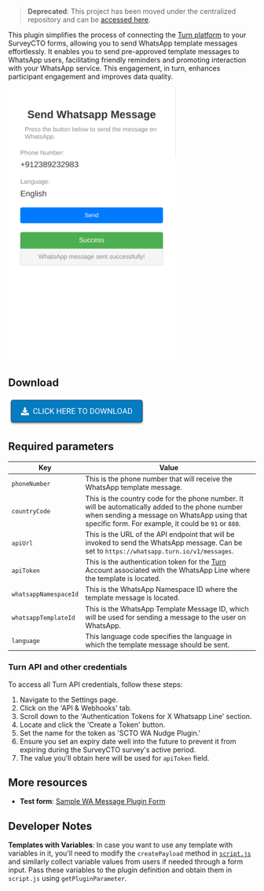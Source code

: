 > **Deprecated**: This project has been moved under the centralized repository and can be [accessed here](https://github.com/NooraHealth/scto-plugins/tree/main/_plugins/whatsapp-message).

This plugin simplifies the process of connecting the [Turn platform](https://www.turn.io/) to your SurveyCTO forms, allowing you to send WhatsApp template messages effortlessly. It enables you to send pre-approved template messages to WhatsApp users, facilitating friendly reminders and promoting interaction with your WhatsApp service. This engagement, in turn, enhances participant engagement and improves data quality.


![](extras/plugin-preview.png)

## Download

[![Download now](extras/download-button.png)](wa-message.fieldplugin.zip)


## Required parameters

| Key                   | Value                                                                                                                                                                                                  |
| --------------------- | ------------------------------------------------------------------------------------------------------------------------------------------------------------------------------------------------------ |
| `phoneNumber`         | This is the phone number that will receive the WhatsApp template message.                                                                                                                              |
| `countryCode`         | This is the country code for the phone number. It will be automatically added to the phone number when sending a message on WhatsApp using that specific form. For example, it could be `91` or `880`. |
| `apiUrl`              | This is the URL of the API endpoint that will be invoked to send the WhatsApp message. Can be set to `https://whatsapp.turn.io/v1/messages`.                                                                                                                 |
| `apiToken`            | This is the authentication token for the [Turn](https://www.turn.io/) Account associated with the WhatsApp Line where the template is located.                                                         |
| `whatsappNamespaceId` | This is the WhatsApp Namespace ID where the template message is located.                                                                                                                               |
| `whatsappTemplateId`  | This is the WhatsApp Template Message ID, which will be used for sending a message to the user on WhatsApp.                                                                                            |
| `language`            | This language code specifies the language in which the template message should be sent.                                                                                                                |

### Turn API and other credentials 
To access all Turn API credentials, follow these steps:

1. Navigate to the Settings page.
2. Click on the 'API & Webhooks' tab.
3. Scroll down to the 'Authentication Tokens for X Whatsapp Line' section.
4. Locate and click the 'Create a Token' button.
5. Set the name for the token as 'SCTO WA Nudge Plugin.'
6. Ensure you set an expiry date well into the future to prevent it from expiring during the SurveyCTO survey's active period.
7. The value you'll obtain here will be used for `apiToken` field.

## More resources

* **Test form**:
  [Sample WA Message Plugin Form](./extras/test-form/wa-message-plugin-demo.xlsx)

## Developer Notes

**Templates with Variables**: In case you want to use any template with variables in it, you'll need to modify the `createPayload` method in [`script.js`](./source/script.js) and similarly collect variable values from users if needed through a form input. Pass these variables to the plugin definition and obtain them in `script.js` using `getPluginParameter`.

